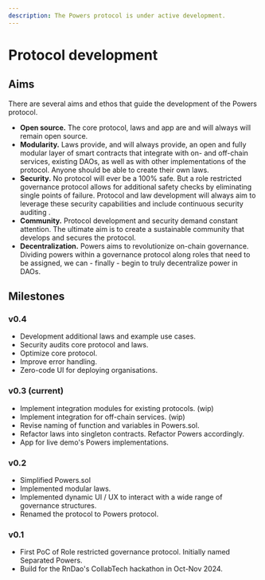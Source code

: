 ```yaml
---
description: The Powers protocol is under active development.
---
```


# Protocol development

## Aims

There are several aims and ethos that guide the development of the Powers protocol.

* **Open source.** The core protocol, laws and app are and will always will remain open source.
* **Modularity.** Laws provide, and will always provide, an open and fully modular layer of smart contracts that integrate with on- and off-chain services, existing DAOs, as well as with other implementations of the protocol. Anyone should be able to create their own laws.  
* **Security.** No protocol will ever be a 100% safe. But a role restricted governance protocol allows for additional safety checks by eliminating single points of failure. Protocol and law development will always aim to leverage these security capabilities and include continuous security auditing . 
* **Community.** Protocol development and security  demand constant attention. The ultimate aim is to create a sustainable community that develops and secures the protocol.
* **Decentralization.** Powers aims to revolutionize on-chain governance. Dividing powers within a governance protocol along roles that need to be assigned, we can - finally - begin to truly decentralize power in DAOs.  

## Milestones

### v0.4

* Development additional laws and example use cases.
* Security audits core protocol and laws. 
* Optimize core protocol.  
* Improve error handling.
* Zero-code UI for deploying organisations.

### v0.3 (current)

* Implement integration modules for existing protocols. (wip)
* Implement integration for off-chain services. (wip)
* Revise naming of function and variables in Powers.sol.
* Refactor laws into singleton contracts. Refactor Powers accordingly.
* App for live demo's Powers implementations.

### v0.2

* Simplified Powers.sol
* Implemented modular laws.
* Implemented dynamic UI / UX to interact with a wide range of governance structures.
* Renamed the protocol to Powers protocol.

### v0.1

* First PoC of Role restricted governance protocol. Initially named Separated Powers.
* Build for the RnDao's CollabTech hackathon in Oct-Nov 2024.
